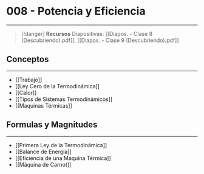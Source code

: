 # 008 - Potencia y Eficiencia
***
> [!danger]  **Recursos**
> Diapositivas: [[Diapos. - Clase 8 (Descubriendo).pdf]], [[Diapos. - Clase 9 (Descubriendo).pdf]]
## Conceptos
***
- [[Trabajo]]
- [[Ley Cero de la Termodinámica]]
- [[Calor]]
- [[Tipos de Sistemas Termodinámicos]]
- [[Maquinas Térmicas]]
## Formulas y Magnitudes
***
- [[Primera Ley de la Termodinámica]]
- [[Balance de Energía]]
- [[Eficiencia de una Máquina Térmica]]
- [[Máquina de Carnot]]

